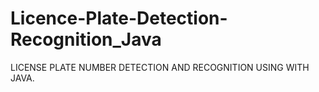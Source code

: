 # Licence-Plate-Detection-Recognition_Java
LICENSE PLATE NUMBER DETECTION AND RECOGNITION USING WITH JAVA. 
